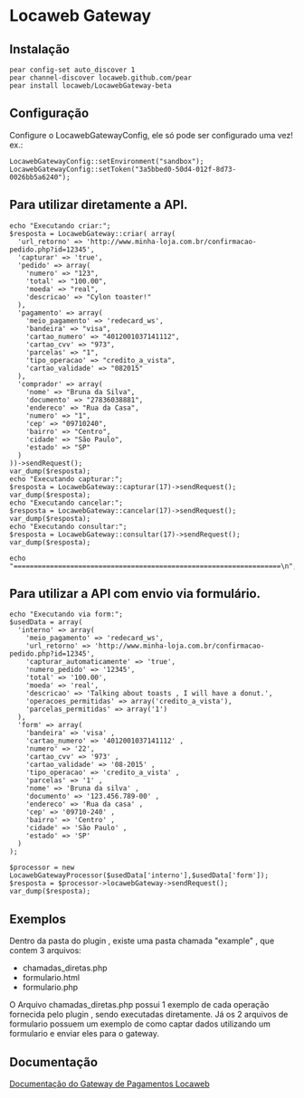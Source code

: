 # Locaweb Gateway

## Instalação
    pear config-set auto_discover 1
    pear channel-discover locaweb.github.com/pear
    pear install locaweb/LocawebGateway-beta

## Configuração
Configure o LocawebGatewayConfig, ele só pode ser configurado uma vez!  ex.:

    LocawebGatewayConfig::setEnvironment("sandbox");
    LocawebGatewayConfig::setToken("3a5bbed0-50d4-012f-8d73-0026bb5a6240");

## Para utilizar diretamente a API.
    echo "Executando criar:";
    $resposta = LocawebGateway::criar( array(
      'url_retorno' => 'http://www.minha-loja.com.br/confirmacao-pedido.php?id=12345',
      'capturar' => 'true',
      'pedido' => array(
        'numero' => "123",
        'total' => "100.00",
        'moeda' => "real",
        'descricao' => "Cylon toaster!"
      ),
      'pagamento' => array(
        'meio_pagamento' => 'redecard_ws',
        'bandeira' => "visa",
        'cartao_numero' => "4012001037141112",
        'cartao_cvv' => "973",
        'parcelas' => "1",
        'tipo_operacao' => "credito_a_vista",
        'cartao_validade' => "082015"
      ),
      'comprador' => array(
        'nome' => "Bruna da Silva",
        'documento' => "27836038881",
        'endereco' => "Rua da Casa",
        'numero' => "1",
        'cep' => "09710240",
        'bairro' => "Centro",
        'cidade' => "São Paulo",
        'estado' => "SP"
      )
    ))->sendRequest();
    var_dump($resposta);
    echo "Executando capturar:";
    $resposta = LocawebGateway::capturar(17)->sendRequest();
    var_dump($resposta);
    echo "Executando cancelar:";
    $resposta = LocawebGateway::cancelar(17)->sendRequest();
    var_dump($resposta);
    echo "Executando consultar:";
    $resposta = LocawebGateway::consultar(17)->sendRequest();
    var_dump($resposta);
    
    echo "==================================================================\n";

## Para utilizar a API com envio via formulário.
    echo "Executando via form:";
    $usedData = array(
      'interno' => array(
        'meio_pagamento' => 'redecard_ws',
        'url_retorno' => 'http://www.minha-loja.com.br/confirmacao-pedido.php?id=12345',
        'capturar_automaticamente' => 'true',
        'numero_pedido' => '12345',
        'total' => '100.00',
        'moeda' => 'real',
        'descricao' => 'Talking about toasts , I will have a donut.',
        'operacoes_permitidas' => array('credito_a_vista'),
        'parcelas_permitidas' => array('1')
      ),
      'form' => array(
        'bandeira' => 'visa' ,
        'cartao_numero' => '4012001037141112' ,
        'numero' => '22',
        'cartao_cvv' => '973' ,
        'cartao_validade' => '08-2015' ,
        'tipo_operacao' => 'credito_a_vista' ,
        'parcelas' => '1' ,
        'nome' => 'Bruna da silva' ,
        'documento' => '123.456.789-00' ,
        'endereco' => 'Rua da casa' ,
        'cep' => '09710-240' ,
        'bairro' => 'Centro' ,
        'cidade' => 'São Paulo' ,
        'estado' => 'SP'
      )
    );
    
    $processor = new LocawebGatewayProcessor($usedData['interno'],$usedData['form']);
    $resposta = $processor->locawebGateway->sendRequest();
    var_dump($resposta);

## Exemplos
  Dentro da pasta do plugin , existe uma pasta chamada "example" , que contem 3 arquivos:
- chamadas_diretas.php
- formulario.html
- formulario.php

O Arquivo chamadas_diretas.php possui 1 exemplo de cada operação fornecida pelo plugin , sendo executadas diretamente.
Já os 2 arquivos de formulario possuem um exemplo de como captar dados utilizando um formulario e enviar eles para o gateway.

## Documentação

[Documentação do Gateway de Pagamentos Locaweb](http://docs.gatewaylocaweb.com.br)

